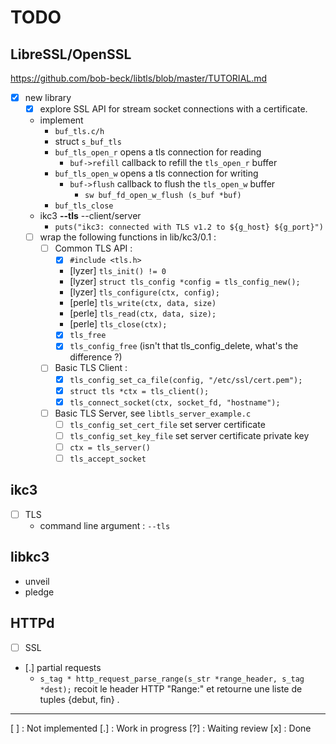 # TODO

## LibreSSL/OpenSSL

<https://github.com/bob-beck/libtls/blob/master/TUTORIAL.md>

 - [x] new library
   - [x] explore SSL API for stream socket connections with a certificate.
   - implement
     - `buf_tls.c/h`
     - struct `s_buf_tls`
     - `buf_tls_open_r` opens a tls connection for reading
       - `buf->refill` callback to refill the `tls_open_r` buffer
     - `buf_tls_open_w` opens a tls connection for writing
       - `buf->flush` callback to flush the `tls_open_w` buffer
         - `sw buf_fd_open_w_flush (s_buf *buf)`
     - `buf_tls_close`
   - ikc3 **--tls** --client/server
     - `puts("ikc3: connected with TLS v1.2 to ${g_host} ${g_port}")`
   - [ ] wrap the following functions in lib/kc3/0.1 :
     - [ ] Common TLS API :
       - [x] `#include <tls.h>`
       - [lyzer] `tls_init() != 0`
       - [lyzer] `struct tls_config *config = tls_config_new();`
       - [lyzer] `tls_configure(ctx, config);`
       - [perle] `tls_write(ctx, data, size)`
       - [perle] `tls_read(ctx, data, size);`
       - [perle] `tls_close(ctx);`
       - [x] `tls_free`
       - [x] `tls_config_free` (isn't that tls_config_delete, what's the difference ?)
     - [ ] Basic TLS Client :
       - [x] `tls_config_set_ca_file(config, "/etc/ssl/cert.pem");`
       - [x] `struct tls *ctx = tls_client();`
       - [x] `tls_connect_socket(ctx, socket_fd, "hostname");`
     - [ ] Basic TLS Server, see `libtls_server_example.c`
       - [ ] `tls_config_set_cert_file` set server certificate
       - [ ] `tls_config_set_key_file` set server certificate private key
       - [ ] `ctx = tls_server()`
       - [ ] `tls_accept_socket`

## ikc3
 - [ ] TLS
   - command line argument : `--tls`

## libkc3
 - unveil
 - pledge

## HTTPd
 - [ ] SSL
 - [.] partial requests
   - `s_tag * http_request_parse_range(s_str *range_header, s_tag *dest);`
     recoit le header HTTP "Range:" et retourne une liste de tuples
       {debut, fin} .

---

[ ] : Not implemented
[.] : Work in progress
[?] : Waiting review
[x] : Done
